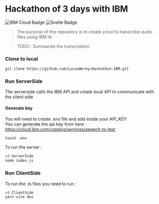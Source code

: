 # Hackathon of 3 days with IBM

![IBM Cloud Badge](https://img.shields.io/badge/IBM%20Cloud-1261FE?logo=ibmcloud&logoColor=fff&style=flat)
![Svelte Badge](https://img.shields.io/badge/Svelte-FF3E00?logo=svelte&logoColor=fff&style=flat)

> The purpose of this repository is to create a tool to transcribe audio files using IBM IA.

> TODO : Summarize the transcription 

### Clone to local

```bash
git clone https://github.com/LucasWerey/Hackathon-IBM.git
```

### Run ServerSide

The serverside calls the IBM API and create local API to communicate with the client side

#### Generate key

You will need to create .env file and add inside your API_KEY
<br>
You can generate the api key from here : https://cloud.ibm.com/catalog/services/speech-to-text

```bash
touch .env
```

To run the server :

```bash
cd ServerSide
node index.js
```

### Run ClientSide

To run the .ts files you need to run :

```bash
cd ClientSide
yarn vite dev
```

